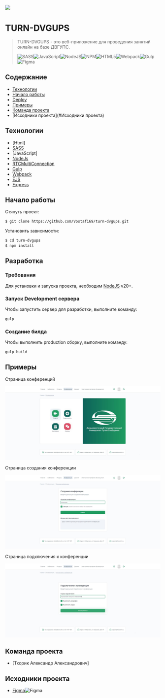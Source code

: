 ![](https://www.dvgups.ru/templates/festu2023/assets/images/logomain.svg)

# TURN-DVGUPS

> TURN-DVGUPS - это веб-приложение для проведения занятий онлайн на базе ДВГУПС.
>
> ![SASS](https://img.shields.io/badge/SASS-hotpink.svg?style=for-the-badge&logo=SASS&logoColor=white)![JavaScript](https://img.shields.io/badge/javascript-%23323330.svg?style=for-the-badge&logo=javascript&logoColor=%23F7DF1E)![NodeJS](https://img.shields.io/badge/node.js-6DA55F?style=for-the-badge&logo=node.js&logoColor=white)![NPM](https://img.shields.io/badge/NPM-%23CB3837.svg?style=for-the-badge&logo=npm&logoColor=white)![HTML5](https://img.shields.io/badge/html5-%23E34F26.svg?style=for-the-badge&logo=html5&logoColor=white)![Webpack](https://img.shields.io/badge/webpack-%238DD6F9.svg?style=for-the-badge&logo=webpack&logoColor=black)![Gulp](https://img.shields.io/badge/GULP-%23CF4647.svg?style=for-the-badge&logo=gulp&logoColor=white)![Figma](https://img.shields.io/badge/figma-%23F24E1E.svg?style=for-the-badge&logo=figma&logoColor=white)

## Содержание

- [Технологии](#технологии)
- [Начало работы](#начало-работы)
- [Deploy](#deploy)
- [Примеры](#Примеры)
- [Команда проекта](#команда-проекта)
- [Исходники проекта](#Исходники проекта)

## Технологии

- [Html]
- [SASS](https://sass-lang.com/)
- [JavaScript]
- [NodeJs](https://nodejs.org/en)
- [RTCMultiConnection](https://github.com/muaz-khan/RTCMultiConnection)
- [Gulp](https://gulpjs.com/)
- [Webpack](https://webpack.js.org/)
- [EJS](https://ejs.co/)
- [Express](https://expressjs.com/)

## Начало работы

Стянуть проект:

```sh
$ git clone https://github.com/Vostafi69/turn-dvgups.git
```

Установить зависимости:

```sh
$ cd turn-dvgups
$ npm install
```

## Разработка

### Требования

Для установки и запуска проекта, необходим [NodeJS](https://nodejs.org/) v20+.

### Запуск Development сервера

Чтобы запустить сервер для разработки, выполните команду:

```sh
gulp
```

### Создание билда

Чтобы выполнить production сборку, выполните команду:

```sh
gulp build
```

## Примеры

Страница конференций

![Страница конференций](https://github.com/Vostafi69/turn-dvgups/raw/master/examples/conf.jpg)

Страница создания конференции

![Страница создания конференции](https://github.com/Vostafi69/turn-dvgups/raw/master/examples/create-conf.jpg)

Страница подключения к конференции

![Страница соединения с конференцией](https://github.com/Vostafi69/turn-dvgups/raw/master/examples/join-conf.jpg)

## Команда проекта

- [Тхорик Александр Александрович]

## Исходники проекта

- [Figma](https://www.figma.com/file/w57OVzuJbR7pgNO7E3U461/turn-dvgups?type=design&node-id=0-1&mode=design&t=AUm7JqgcOpwLd9SO-0)![Figma](https://img.shields.io/badge/figma-%23F24E1E.svg?style=for-the-badge&logo=figma&logoColor=white)
